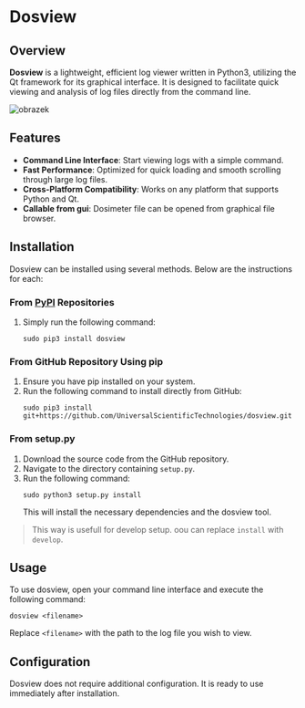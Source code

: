 # Dosview

## Overview
**Dosview** is a lightweight, efficient log viewer written in Python3, utilizing the Qt framework for its graphical interface. It is designed to facilitate quick viewing and analysis of log files directly from the command line.

![obrazek](https://github.com/UniversalScientificTechnologies/dosview/assets/5196729/7279580d-4de3-4dfe-9a29-1a9149133691)



## Features
- **Command Line Interface**: Start viewing logs with a simple command.
- **Fast Performance**: Optimized for quick loading and smooth scrolling through large log files.
- **Cross-Platform Compatibility**: Works on any platform that supports Python and Qt.
- **Callable from gui**: Dosimeter file can be opened from graphical file browser. 

## Installation
Dosview can be installed using several methods. Below are the instructions for each:

### From [PyPI](https://pypi.org/project/dosview/) Repositories
1. Simply run the following command:
   ```
   sudo pip3 install dosview
   ```

### From GitHub Repository Using pip
1. Ensure you have pip installed on your system.
2. Run the following command to install directly from GitHub:
   ```
   sudo pip3 install git+https://github.com/UniversalScientificTechnologies/dosview.git
   ```

### From setup.py
1. Download the source code from the GitHub repository.
2. Navigate to the directory containing `setup.py`.
3. Run the following command:
   ```
   sudo python3 setup.py install
   ```
   This will install the necessary dependencies and the dosview tool.


> This way is usefull for develop setup. oou can replace `install` with `develop`. 


## Usage
To use dosview, open your command line interface and execute the following command:

```
dosview <filename>
```

Replace `<filename>` with the path to the log file you wish to view.


## Configuration
Dosview does not require additional configuration. It is ready to use immediately after installation.
